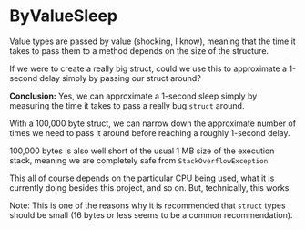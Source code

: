 # ByValueSleep

Value types are passed by value (shocking, I know), meaning that the time it takes to pass them to a method depends on the size of the structure.

If we were to create a really big struct, could we use this to approximate a 1-second delay simply by passing our struct around?

**Conclusion:** Yes, we can approximate a 1-second sleep simply by measuring the time it takes to pass a really bug `struct` around.

With a 100,000 byte struct, we can narrow down the approximate number of times we need to pass it around before reaching a roughly 1-second delay.

100,000 bytes is also well short of the usual 1 MB size of the execution stack, meaning we are completely safe from `StackOverflowException`.

This all of course depends on the particular CPU being used, what it is currently doing besides this project, and so on. But, technically, this works.

Note: This is one of the reasons why it is recommended that `struct` types should be small (16 bytes or less seems to be a common recommendation).
